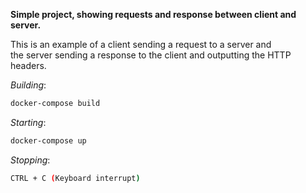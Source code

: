 **Simple project, showing requests and response between client and server.**  

This is an example of a client sending a request to a server and   
the server sending a response to the client and outputting the HTTP headers.

_Building_:
``` bash
docker-compose build
```

_Starting_:
``` bash
docker-compose up
```

_Stopping_:
``` bash
CTRL + C (Keyboard interrupt)
```
